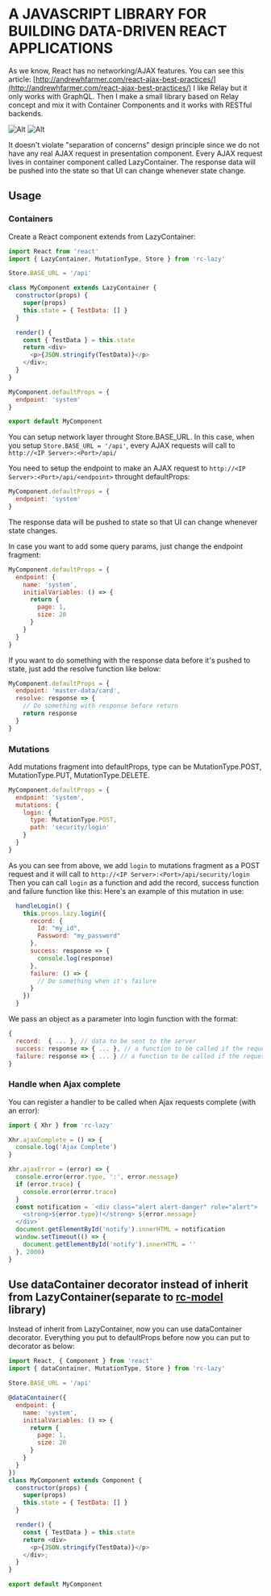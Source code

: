 # A JAVASCRIPT LIBRARY FOR BUILDING DATA-DRIVEN REACT APPLICATIONS

As we know, React has no networking/AJAX features. You can see this article: [http://andrewhfarmer.com/react-ajax-best-practices/](http://andrewhfarmer.com/react-ajax-best-practices/)
I like Relay but it only works with GraphQL. Then I make a small library based on Relay concept and mix it with Container Components and it works with RESTful backends.

![Alt](http://andrewhfarmer.com/react-ajax-best-practices/img/container-components.png "Container Components")
![Alt](http://andrewhfarmer.com/react-ajax-best-practices/img/relay.png "Relay")

It doesn't violate "separation of concerns" design principle since we do not have any real AJAX request in presentation component. Every AJAX request lives in container component called LazyContainer.
The response data will be pushed into the state so that UI can change whenever state change.

## Usage

### Containers

Create a React component extends from LazyContainer:

```javascript
import React from 'react'
import { LazyContainer, MutationType, Store } from 'rc-lazy'

Store.BASE_URL = '/api'

class MyComponent extends LazyContainer {
  constructor(props) {
    super(props)
    this.state = { TestData: [] }
  }

  render() {
    const { TestData } = this.state
    return <div>
      <p>{JSON.stringify(TestData)}</p>
    </div>;
  }
}

MyComponent.defaultProps = {
  endpoint: 'system'
}

export default MyComponent
```

You can setup network layer throught Store.BASE_URL. In this case, when you setup ```Store.BASE_URL = '/api'```, every AJAX requests will call to ```http://<IP Server>:<Port>/api/```

You need to setup the endpoint to make an AJAX request to ```http://<IP Server>:<Port>/api/<endpoint>``` throught defaultProps:

```javascript
MyComponent.defaultProps = {
  endpoint: 'system'
}
```

The response data will be pushed to state so that UI can change whenever state changes.

In case you want to add some query params, just change the endpoint fragment:

```javascript
MyComponent.defaultProps = {
  endpoint: {
    name: 'system',
    initialVariables: () => {
      return {
        page: 1,
        size: 20
      }
    }
  }
}
```

If you want to do something with the response data before it's pushed to state, just add the resolve function like below:

```javascript
MyComponent.defaultProps = {
  endpoint: 'master-data/card',
  resolve: response => {
    // Do something with response before return
    return response
  }
}
```

### Mutations

Add mutations fragment into defaultProps, type can be MutationType.POST, MutationType.PUT, MutationType.DELETE.

```javascript
MyComponent.defaultProps = {
  endpoint: 'system',
  mutations: {
    login: {
      type: MutationType.POST,
      path: 'security/login'
    }
  }
}
```

As you can see from above, we add ```login``` to mutations fragment as a POST request and it will call to ```http://<IP Server>:<Port>/api/security/login```
Then you can call ```login``` as a function and add the record, success function and failure function like this:
Here's an example of this mutation in use:

```javascript
  handleLogin() {
    this.props.lazy.login({
      record: {
        Id: "my_id",
        Password: "my_password"
      },
      success: response => {
        console.log(response)
      },
      failure: () => {
        // Do something when it's failure
      }
    })
  }
```

We pass an object as a parameter into login function with the format:

```javascript
{
  record:  { ... }, // data to be sent to the server
  success: response => { ... }, // a function to be called if the request succeeds.
  failure: response => { ... } // a function to be called if the request fails.
}
```

### Handle when Ajax complete

You can register a handler to be called when Ajax requests complete (with an error):

```javascript
import { Xhr } from 'rc-lazy'

Xhr.ajaxComplete = () => {
  console.log('Ajax Complete')
}

Xhr.ajaxError = (error) => {
  console.error(error.type, ':', error.message)
  if (error.trace) {
    console.error(error.trace)
  }
  const notification = `<div class="alert alert-danger" role="alert">
    <strong>${error.type}!</strong> ${error.message}
  </div>`
  document.getElementById('notify').innerHTML = notification
  window.setTimeout(() => {
    document.getElementById('notify').innerHTML = ''
  }, 2000)
}
```

## Use dataContainer decorator instead of inherit from LazyContainer(separate to [rc-model](https://npmjs.org/package/rc-model) library)

Instead of inherit from LazyContainer, now you can use dataContainer decorator. Everything you put to defaultProps before now you can put to decorator as below:

```javascript
import React, { Component } from 'react'
import { dataContainer, MutationType, Store } from 'rc-lazy'

Store.BASE_URL = '/api'

@dataContainer({
  endpoint: {
    name: 'system',
    initialVariables: () => {
      return {
        page: 1,
        size: 20
      }
    }
  }
})
class MyComponent extends Component {
  constructor(props) {
    super(props)
    this.state = { TestData: [] }
  }

  render() {
    const { TestData } = this.state
    return <div>
      <p>{JSON.stringify(TestData)}</p>
    </div>;
  }
}

export default MyComponent
```